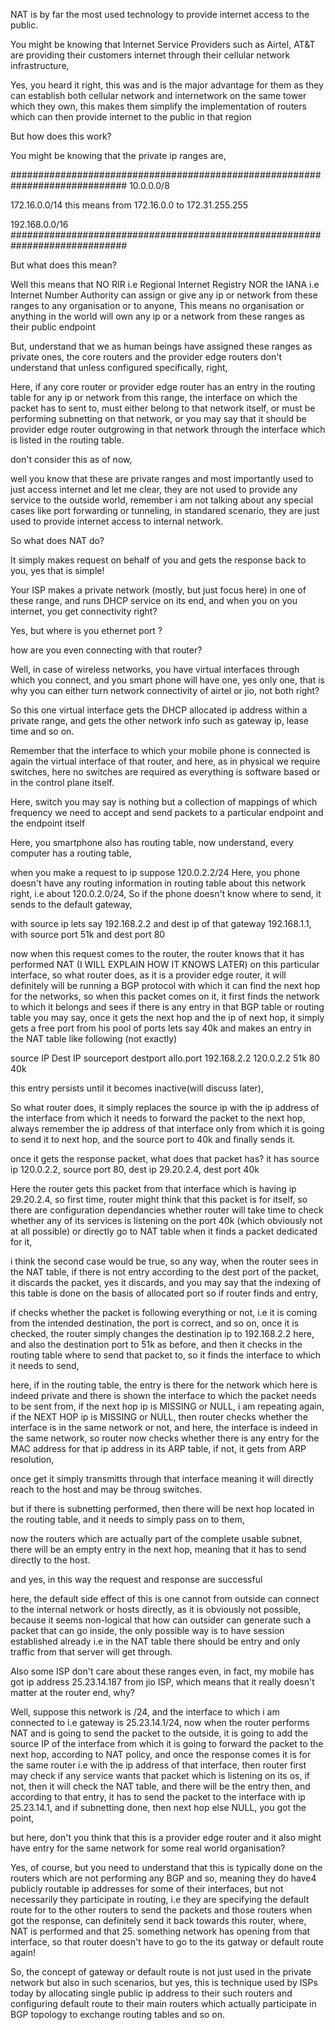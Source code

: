 NAT is by far the most used technology to provide internet access to the public.

You might be knowing that Internet Service Providers such as Airtel, AT&T are providing their customers internet through their cellular network
infrastructure,

Yes, you heard it right, this was and is the major advantage for them as they can establish both cellular network and internetwork on the same 
tower which they own, this makes them simplify the implementation of routers which can then provide internet to the public in that region


But how does this work?

You might be knowing that the private ip ranges are,

#############################################################################
10.0.0.0/8

172.16.0.0/14       this means from 172.16.0.0   to   172.31.255.255

192.168.0.0/16
#############################################################################

But what does this mean?

Well this means that NO RIR i.e Regional Internet Registry NOR the IANA i.e Internet Number Authority can assign or give any ip or network from 
these ranges to any organisation or to anyone,
This means no organisation or anything in the world will own any ip or a network from these ranges as their public endpoint

But, understand that we as human beings have assigned these ranges as private ones, the core routers and the provider edge routers 
don't understand that unless configured specifically, right,


Here, if any core router or provider edge router has an entry in the routing table for any ip or network from this range,
the interface on which the packet has to sent to, must either belong to that network itself, or must be performing subnetting on that network,
or you may say that it should be provider edge router outgrowing in that network through the interface which is listed in the routing table.


don't consider this as of now,

well you know that these are private ranges and most importantly used to just access internet and let me clear,
they are not used to provide any service to the outside world, remember i am not talking about any special cases like port forwarding or tunneling,
in standared scenario, they are just used to provide internet access to internal network.



So what does NAT do?

It simply makes request on behalf of you and gets the response back to you, yes that is simple!


Your ISP makes a private network (mostly, but just focus here)  in one of these range, and runs DHCP service on its end,
and when you on you internet, you get connectivity right?

Yes, but where is you ethernet port ?

how are you even connecting with that router?

Well, in case of wireless networks, you have virtual interfaces through which you connect, and you smart phone will have one, yes only one, 
that is why you can either turn network connectivity of airtel or jio, not both right?

So this one virtual interface gets the DHCP allocated ip address within a private range, and gets the other network info such as gateway ip, 
lease time and so on.

Remember that the interface to which your mobile phone is connected is again the virtual interface of that router,
and here, as in physical we require switches, here no switches are required as everything is software based or in the control plane itself.

Here, switch you may say is nothing but a collection of mappings of which frequency we need to accept and send packets to a particular endpoint
and the endpoint itself


Here, you smartphone also has routing table, now understand, every computer has a routing table, 

when you make a request to ip suppose 120.0.2.2/24
Here, you phone doesn't have any routing information in routing table about this network right, i.e about 120.0.2.0/24,
So if the phone doesn't know where to send, it sends to the default gateway, 

with source ip lets say 192.168.2.2 and dest ip of that gateway 192.168.1.1,
with source port 51k and dest port 80

now when this request comes to the router, the router knows that it has performed NAT (I WILL EXPLAIN HOW IT KNOWS LATER)
on this particular interface, so what router does, as it is  a provider edge router, it will definitely will be running a BGP protocol
with which it can find the next hop for the networks,
so when this packet comes on it, it first finds the network to which it belongs and sees if there is any entry in that BGP table or routing table 
you may say,
once it gets the next hop and the ip of next hop, 
it simply gets a free port from his pool of ports lets say 40k and makes an entry in the NAT table like following (not exactly)

source IP      Dest IP     sourceport      destport       allo.port
192.168.2.2     120.0.2.2      51k            80               40k



this entry persists until it becomes inactive(will discuss later),

So what router does, it simply replaces the source ip with the ip address of the interface from which it needs to forward the packet to the
next hop, always remember the ip address of that interface only from which it is going to send it to next hop,
and the source port to 40k and finally sends it.

once it gets the response packet, what does that packet has?
it has source ip 120.0.2.2, source port 80,
       dest ip 29.20.2.4, dest port 40k

Here the router gets this packet from that interface which is having ip 29.20.2.4,
so first time, router might think that this packet is for itself, so there are configuration dependancies whether router will take time to check
whether any of its services is listening on the port 40k (which obviously not at all possible) or directly go to NAT table when it finds a packet
dedicated for it, 

i think the second case would be true, so any way, when the router sees in the NAT table, if there is not entry according to the dest port of 
the packet, it discards the packet, yes it discards, and you may say that the indexing of this table is done on the basis of allocated port
so if router finds and entry,

if checks whether the packet is following everything or not, i.e it is coming from the intended destination, the port is correct,
and so on, once it is checked, the router simply changes the destination ip to 192.168.2.2 here, and also the destination port to 51k as before,
 and then it checks in the routing table where to send that packet to, so it finds the interface to which it needs to send,

here, if in  the routing table, the entry is there for the network which here is indeed private and there is shown the interface to which the packet
needs to be sent from, if the next hop ip is MISSING or NULL, i am repeating again, if the NEXT HOP ip is MISSING or NULL, then router checks whether
the interface is in the same network or not, and here, the interface is indeed in the same network, so router now checks whether there is any 
entry for the MAC address for that ip address in its ARP table, if not, it gets from ARP resolution,

once get it simply transmitts through that interface meaning it will directly reach to the host and may be throug switches.

but if there is subnetting performed, then there will be next hop located in the routing table, and it needs to simply pass on to them,

now  the routers which are actually part of the complete usable subnet, there will be an empty entry in the next hop, meaning that it has to send
directly to the host.


and yes, in this way the request and response are successful

here, the default side effect of this is one cannot from outside can connect to the internal network or hosts directly, as it is obviously not 
possible, because it seems non-logical that how can outsider can generate such a packet that can go inside, the only possible way is to have 
session established already i.e in the NAT table there should be entry and only traffic from that server will get through.




Also some ISP don't care about these ranges even,
in fact, my mobile has got ip address 25.23.14.187 from jio ISP, which means that it really doesn't matter at the router end, why?

Well, suppose this network is /24,
and the interface to which i am connected to i.e gateway is 25.23.14.1/24, 
now when the router performs NAT and is going to send the packet to the outside, it is going to add the source IP of the interface from which 
it is going to forward the packet to the next hop, according to NAT policy, and once the response comes it is for the same router i.e
with the ip address of that interface, then router first may check if any service wants that packet which is listening on its os,
if not, then it will check the NAT table, and there will be the entry then, and according to that entry, it has to send the packet to the interface
with ip 25.23.14.1, and if subnetting done, then next hop else NULL, you got the point,



but here, don't you think that this is a provider edge router and it also might have entry for the same network for some real world organisation?

Yes, of course, but you need to understand that this is typically done on the routers which are not performing any BGP and so, 
meaning they do have4 publicly routable ip addresses for some of their interfaces, but not necessarily they participate in routing,
i.e they are specifying the default route for to the other routers to send the packets and those routers when got the response, can definitely send 
it back towards this router, where, NAT is performed and that 25. something network has opening from that interface, so that router doesn't have
to go to the its gatway or default route again!

So, the concept of gateway or default route is not just used in the private network but also in such scenarios,
but yes, this is technique used by ISPs today by allocating single public ip address to their such routers and configuring default route to 
their main routers which actually participate in BGP topology to exchange routing tables and so on.































































